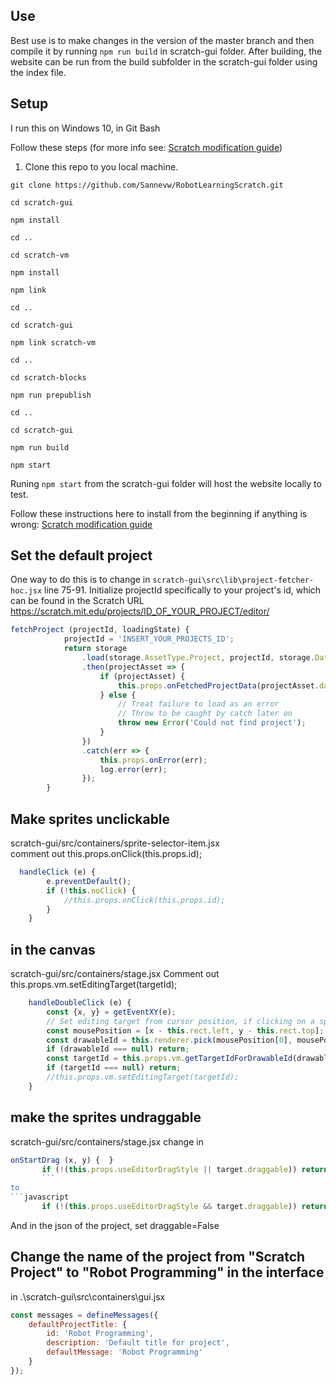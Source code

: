 ## Use
Best use is to make changes in the version of the master branch and then compile it by running `npm run build` in scratch-gui folder. 
After building, the website can be run from the build subfolder in the scratch-gui folder using the index file.

## Setup 
I run this on Windows 10, in Git Bash

Follow these steps (for more info see: [Scratch modification guide](https://scratch.mit.edu/discuss/topic/289503/?page=1))

1. Clone this repo to you local machine. 

`git clone https://github.com/Sannevw/RobotLearningScratch.git`

`cd scratch-gui`

`npm install`

`cd ..`

`cd scratch-vm`

`npm install`

`npm link`

`cd ..`

`cd scratch-gui`

`npm link scratch-vm`

`cd ..`

`cd scratch-blocks`

`npm run prepublish`

`cd ..`

`cd scratch-gui`

`npm run build`

`npm start`

Runing `npm start` from the scratch-gui folder will host the website locally to test.

Follow these instructions here to install from the beginning if anything is wrong: [Scratch modification guide](https://scratch.mit.edu/discuss/topic/289503/?page=1)


## Set the default project

One way to do this is to change in `scratch-gui\src\lib\project-fetcher-hoc.jsx` line 75-91. Initialize projectId specifically to your project's id, which can be found in the Scratch URL https://scratch.mit.edu/projects/ID_OF_YOUR_PROJECT/editor/

```javascript
fetchProject (projectId, loadingState) {
            projectId = 'INSERT_YOUR_PROJECTS_ID';
            return storage
                .load(storage.AssetType.Project, projectId, storage.DataFormat.JSON)
                .then(projectAsset => {
                    if (projectAsset) {
                        this.props.onFetchedProjectData(projectAsset.data, loadingState);
                    } else {
                        // Treat failure to load as an error
                        // Throw to be caught by catch later on
                        throw new Error('Could not find project');
                    }
                })
                .catch(err => {
                    this.props.onError(err);
                    log.error(err);
                });
        }
```

## Make sprites unclickable
scratch-gui/src/containers/sprite-selector-item.jsx   
comment out this.props.onClick(this.props.id);

```javascript
  handleClick (e) {
        e.preventDefault();
        if (!this.noClick) {
            //this.props.onClick(this.props.id);
        }
    }
  ```
       
## in the canvas
scratch-gui/src/containers/stage.jsx
Comment out this.props.vm.setEditingTarget(targetId);

```javascript
    handleDoubleClick (e) {
        const {x, y} = getEventXY(e);
        // Set editing target from cursor position, if clicking on a sprite.
        const mousePosition = [x - this.rect.left, y - this.rect.top];
        const drawableId = this.renderer.pick(mousePosition[0], mousePosition[1]);
        if (drawableId === null) return;
        const targetId = this.props.vm.getTargetIdForDrawableId(drawableId);
        if (targetId === null) return;
        //this.props.vm.setEditingTarget(targetId);
    }
```

## make the sprites undraggable

scratch-gui/src/containers/stage.jsx
change in 
```javascript
onStartDrag (x, y) {  }
       if (!(this.props.useEditorDragStyle || target.draggable)) return;
       ```
to
```javascript
       if (!(this.props.useEditorDragStyle && target.draggable)) return;
 ```
 
 And in the json of the project, set draggable=False

## Change the name of the project from "Scratch Project" to "Robot Programming" in the interface
in .\scratch-gui\src\containers\gui.jsx

```javascript
const messages = defineMessages({
    defaultProjectTitle: {
        id: 'Robot Programming',
        description: 'Default title for project',
        defaultMessage: 'Robot Programming'
    }
});
```
